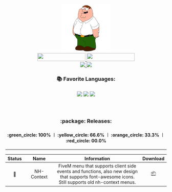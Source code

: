 <div id="header" align="center">
  <img src="/Media/Main.jpg" width="150px"/>
  <div id="badges">
    <a href="https://discord.com/invite/bS6bpgmY5C">
      <img src="https://img.shields.io/discord/975679626435252245?color=%234d5bf1&label=Discord&style=for-the-badge" height="25px" width="150px"/>
    </a>
    <a href="https://github.com/laursenx">
      <img src="https://komarev.com/ghpvc/?username=laursenx&style=for-the-badge&color=blue" height="25px" width="150px"/>
    </a>
  </div>
  <div id="badges">
    <a href="your-youtube-URL">
      <img src="https://img.shields.io/badge/YouTube-red?style=for-the-badge&logo=youtube&logoColor=white" width="100px"/>
    </a>
    <a href="your-twitter-URL">
      <img src="https://img.shields.io/badge/Discord-blue?%234d5bf1&style=for-the-badge&logo=discord&logoColor=white" width="100px"/>
    </a>
  </div>
  <h3>📚 Favorite Languages:<h3/>
  <div id="badges">
    <img width="35px" src="https://cdn.jsdelivr.net/gh/devicons/devicon/icons/javascript/javascript-original.svg" />
    <img width="35px" src="https://cdn.jsdelivr.net/gh/devicons/devicon/icons/css3/css3-original.svg" />
    <img width="35px" src="https://cdn.jsdelivr.net/gh/devicons/devicon/icons/lua/lua-plain-wordmark.svg" />
  </div>     
  <br>
  <br>
  <h3>:package: Releases:<h3/>
  <h4>:green_circle: 100% ︱ :yellow_circle: 66.6% ︱ :orange_circle: 33.3% ︱ :red_circle: 00.0%<h4/>
</div>

---
    
<div id="header" align="center">
  <table>
    <thead>
      <tr>
        <th width="5%">Status</th>
        <th width="20%">Name</th>
        <th width="60%">Information</th>
        <th width="5%">Download</th>
      </tr>
    </thead>
    <tbody>
      <tr align="center">
        <td>🔴</td>
        <td>NH-Context</td>
        <td>FiveM menu that supports client side events and functions, also new design that supports font-awesome icons. Still supports old nh-context menus.</td>
        <td><a href="https://google.dk/"><a href="https://google.dk/">📦</a></td>
      </tr>
    </tbody>
  </table>
</div>
